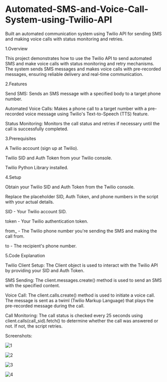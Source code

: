 # Automated-SMS-and-Voice-Call-System-using-Twilio-API
Built an automated communication system using Twilio API for sending SMS and making voice calls with status monitoring and retries.

1.Overview

This project demonstrates how to use the Twilio API to send automated SMS and make voice calls with status monitoring and retry mechanisms. The system sends SMS messages and makes voice calls with pre-recorded messages, ensuring reliable delivery and real-time communication.

2.Features

Send SMS: Sends an SMS message with a specified body to a target phone number.

Automated Voice Calls: Makes a phone call to a target number with a pre-recorded voice message using Twilio's Text-to-Speech (TTS) feature.

Status Monitoring: Monitors the call status and retries if necessary until the call is successfully completed.

3.Prerequisites

A Twilio account (sign up at Twilio).

Twilio SID and Auth Token from your Twilio console.

Twilio Python Library installed.

4.Setup

Obtain your Twilio SID and Auth Token from the Twilio console.

Replace the placeholder SID, Auth Token, and phone numbers in the script with your actual details.

SID - Your Twilio account SID.

token - Your Twilio authentication token.

from_ - The Twilio phone number you're sending the SMS and making the call from.

to - The recipient's phone number.

5.Code Explanation

Twilio Client Setup: The Client object is used to interact with the Twilio API by providing your SID and Auth Token.

SMS Sending: The client.messages.create() method is used to send an SMS with the specified content.

Voice Call: The client.calls.create() method is used to initiate a voice call. The message is sent as a twiml (Twilio Markup Language) that plays the pre-recorded message during the call.

Call Monitoring: The call status is checked every 25 seconds using client.calls(call_sid).fetch() to determine whether the call was answered or not. If not, the script retries.

Screenshots:

![1](https://github.com/user-attachments/assets/b67cc4a9-802e-43e4-8034-51002551cc87)

![2](https://github.com/user-attachments/assets/15536b73-feea-4807-88a4-c7c18ba95e17)

![3](https://github.com/user-attachments/assets/cb181c4c-b486-421d-8168-8a50785fed30)

![4](https://github.com/user-attachments/assets/16bdb4fe-636b-418f-bda4-723634d23faf)


